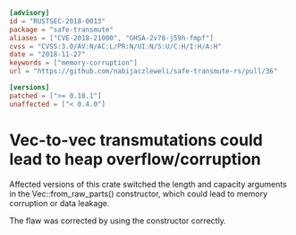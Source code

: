 ```toml
[advisory]
id = "RUSTSEC-2018-0013"
package = "safe-transmute"
aliases = ["CVE-2018-21000", "GHSA-2v78-j59h-fmpf"]
cvss = "CVSS:3.0/AV:N/AC:L/PR:N/UI:N/S:U/C:H/I:H/A:H"
date = "2018-11-27"
keywords = ["memory-corruption"]
url = "https://github.com/nabijaczleweli/safe-transmute-rs/pull/36"

[versions]
patched = [">= 0.10.1"]
unaffected = ["< 0.4.0"]
```

# Vec-to-vec transmutations could lead to heap overflow/corruption

Affected versions of this crate switched the length and capacity arguments in the Vec::from_raw_parts() constructor,
which could lead to memory corruption or data leakage.

The flaw was corrected by using the constructor correctly.
